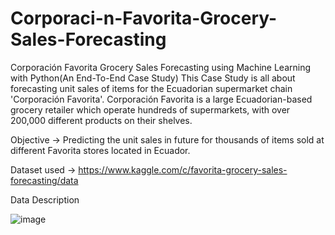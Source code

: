 # Corporaci-n-Favorita-Grocery-Sales-Forecasting
Corporación Favorita Grocery Sales Forecasting using Machine Learning with Python(An End-To-End Case Study)
This Case Study is all about forecasting unit sales of items for the Ecuadorian supermarket chain 'Corporación Favorita'.
Corporación Favorita is a large Ecuadorian-based grocery retailer which operate hundreds of supermarkets, with over 200,000 different products on their shelves.

Objective -> Predicting the unit sales in future for thousands of items sold at different Favorita stores located in Ecuador.

Dataset used -> https://www.kaggle.com/c/favorita-grocery-sales-forecasting/data

Data Description


![image](https://user-images.githubusercontent.com/82460695/119709967-751cab00-be7b-11eb-9915-0b356f7ca5a7.png)

